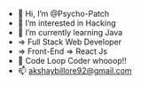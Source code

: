 - 👋 Hi, I’m @Psycho-Patch
- 👀 I’m interested in Hacking
- 🌱 I’m currently learning Java
- => Full Stack Web Developer
- => Front-End => React Js
- 💞️ Code Loop Coder whooop!!
- 📫 akshaybillore92@gmail.com

<!---
Psycho-Patch/Psycho-Patch is a ✨ special ✨ repository because its `README.md` (this file) appears on your GitHub profile.
You can click the Preview link to take a look at your changes.
--->
